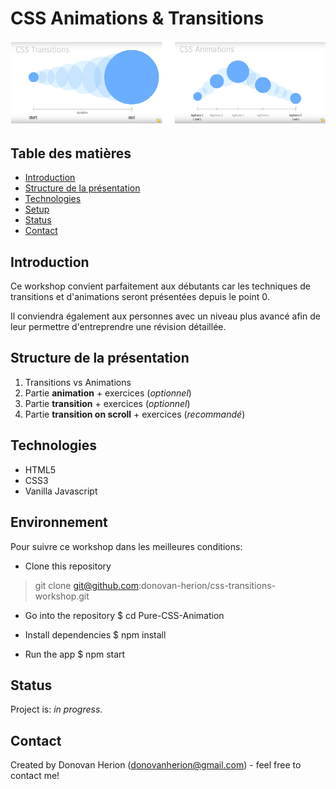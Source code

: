 # CSS Animations & Transitions

![screenshot](images/screenshot.png)

## Table des matières

- [Introduction](#introduction)
- [Structure de la présentation](#structure-de-la-présentation)
- [Technologies](#technologies)
- [Setup](#setup)
- [Status](#status)
- [Contact](#contact)

## Introduction

Ce workshop convient parfaitement aux débutants car les techniques de transitions et d'animations seront présentées depuis le point 0.

Il conviendra également aux personnes avec un niveau plus avancé afin de leur permettre d'entreprendre une révision détaillée.

## Structure de la présentation

1. Transitions vs Animations
2. Partie **animation** + exercices (_optionnel_)
3. Partie **transition** + exercices (_optionnel_)
4. Partie **transition on scroll** + exercices (_recommandé_)

## Technologies

- HTML5
- CSS3
- Vanilla Javascript

## Environnement

Pour suivre ce workshop dans les meilleures conditions:

- Clone this repository

> git clone git@github.com:donovan-herion/css-transitions-workshop.git

- Go into the repository
  \$ cd Pure-CSS-Animation

- Install dependencies
  \$ npm install

- Run the app
  \$ npm start

## Status

Project is: _in progress_.

## Contact

Created by Donovan Herion (donovanherion@gmail.com) - feel free to contact me!

